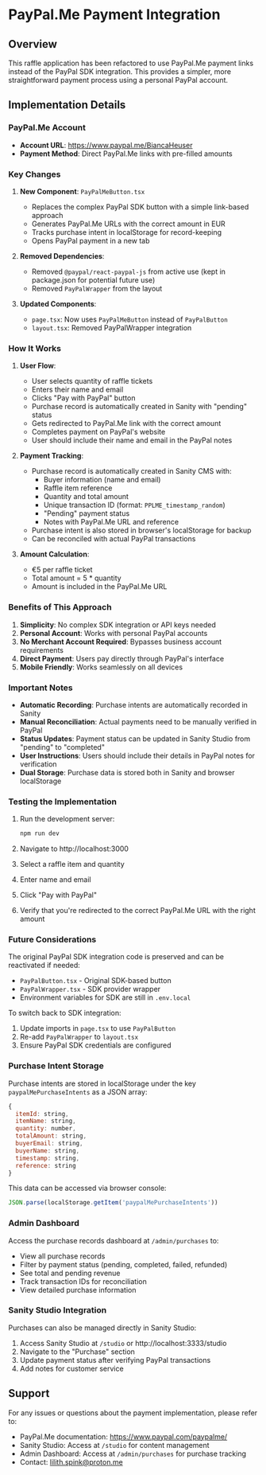 # PayPal.Me Payment Integration

## Overview

This raffle application has been refactored to use PayPal.Me payment links instead of the PayPal SDK integration. This provides a simpler, more straightforward payment process using a personal PayPal account.

## Implementation Details

### PayPal.Me Account
- **Account URL**: https://www.paypal.me/BiancaHeuser
- **Payment Method**: Direct PayPal.Me links with pre-filled amounts

### Key Changes

1. **New Component**: `PayPalMeButton.tsx`
   - Replaces the complex PayPal SDK button with a simple link-based approach
   - Generates PayPal.Me URLs with the correct amount in EUR
   - Tracks purchase intent in localStorage for record-keeping
   - Opens PayPal payment in a new tab

2. **Removed Dependencies**:
   - Removed `@paypal/react-paypal-js` from active use (kept in package.json for potential future use)
   - Removed `PayPalWrapper` from the layout

3. **Updated Components**:
   - `page.tsx`: Now uses `PayPalMeButton` instead of `PayPalButton`
   - `layout.tsx`: Removed PayPalWrapper integration

### How It Works

1. **User Flow**:
   - User selects quantity of raffle tickets
   - Enters their name and email
   - Clicks "Pay with PayPal" button
   - Purchase record is automatically created in Sanity with "pending" status
   - Gets redirected to PayPal.Me link with the correct amount
   - Completes payment on PayPal's website
   - User should include their name and email in the PayPal notes

2. **Payment Tracking**:
   - Purchase record is automatically created in Sanity CMS with:
     - Buyer information (name and email)
     - Raffle item reference
     - Quantity and total amount
     - Unique transaction ID (format: `PPLME_timestamp_random`)
     - "Pending" payment status
     - Notes with PayPal.Me URL and reference
   - Purchase intent is also stored in browser's localStorage for backup
   - Can be reconciled with actual PayPal transactions

3. **Amount Calculation**:
   - €5 per raffle ticket
   - Total amount = 5 * quantity
   - Amount is included in the PayPal.Me URL

### Benefits of This Approach

1. **Simplicity**: No complex SDK integration or API keys needed
2. **Personal Account**: Works with personal PayPal accounts
3. **No Merchant Account Required**: Bypasses business account requirements
4. **Direct Payment**: Users pay directly through PayPal's interface
5. **Mobile Friendly**: Works seamlessly on all devices

### Important Notes

- **Automatic Recording**: Purchase intents are automatically recorded in Sanity
- **Manual Reconciliation**: Actual payments need to be manually verified in PayPal
- **Status Updates**: Payment status can be updated in Sanity Studio from "pending" to "completed"
- **User Instructions**: Users should include their details in PayPal notes for verification
- **Dual Storage**: Purchase data is stored both in Sanity and browser localStorage

### Testing the Implementation

1. Run the development server:
   ```bash
   npm run dev
   ```

2. Navigate to http://localhost:3000

3. Select a raffle item and quantity

4. Enter name and email

5. Click "Pay with PayPal"

6. Verify that you're redirected to the correct PayPal.Me URL with the right amount

### Future Considerations

The original PayPal SDK integration code is preserved and can be reactivated if needed:
- `PayPalButton.tsx` - Original SDK-based button
- `PayPalWrapper.tsx` - SDK provider wrapper
- Environment variables for SDK are still in `.env.local`

To switch back to SDK integration:
1. Update imports in `page.tsx` to use `PayPalButton`
2. Re-add `PayPalWrapper` to `layout.tsx`
3. Ensure PayPal SDK credentials are configured

### Purchase Intent Storage

Purchase intents are stored in localStorage under the key `paypalMePurchaseIntents` as a JSON array:

```javascript
{
  itemId: string,
  itemName: string,
  quantity: number,
  totalAmount: string,
  buyerEmail: string,
  buyerName: string,
  timestamp: string,
  reference: string
}
```

This data can be accessed via browser console:
```javascript
JSON.parse(localStorage.getItem('paypalMePurchaseIntents'))
```

### Admin Dashboard

Access the purchase records dashboard at `/admin/purchases` to:
- View all purchase records
- Filter by payment status (pending, completed, failed, refunded)
- See total and pending revenue
- Track transaction IDs for reconciliation
- View detailed purchase information

### Sanity Studio Integration

Purchases can also be managed directly in Sanity Studio:
1. Access Sanity Studio at `/studio` or http://localhost:3333/studio
2. Navigate to the "Purchase" section
3. Update payment status after verifying PayPal transactions
4. Add notes for customer service

## Support

For any issues or questions about the payment implementation, please refer to:
- PayPal.Me documentation: https://www.paypal.com/paypalme/
- Sanity Studio: Access at `/studio` for content management
- Admin Dashboard: Access at `/admin/purchases` for purchase tracking
- Contact: lilith.spink@proton.me
